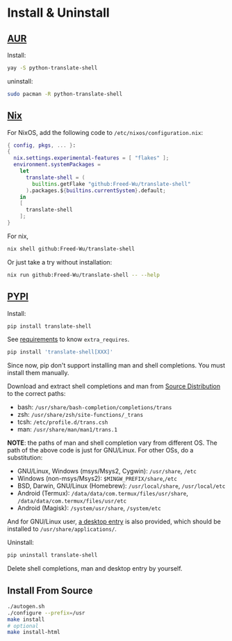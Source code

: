 # Install & Uninstall

## [AUR](https://aur.archlinux.org/packages/python-translate-shell)

Install:

```sh
yay -S python-translate-shell
```

uninstall:

```sh
sudo pacman -R python-translate-shell
```

## [Nix](https://nixos.org)

For NixOS, add the following code to `/etc/nixos/configuration.nix`:

```nix
{ config, pkgs, ... }:
{
  nix.settings.experimental-features = [ "flakes" ];
  environment.systemPackages =
    let
      translate-shell = (
        builtins.getFlake "github:Freed-Wu/translate-shell"
      ).packages.${builtins.currentSystem}.default;
    in
    [
      translate-shell
    ];
}
```

For nix,

```sh
nix shell github:Freed-Wu/translate-shell
```

Or just take a try without installation:

```sh
nix run github:Freed-Wu/translate-shell -- --help
```

## [PYPI](https://pypi.org/project/translate-shell)

Install:

```sh
pip install translate-shell
```

See [requirements](requirements) to know `extra_requires`.

```sh
pip install 'translate-shell[XXX]'
```

Since now, pip don't support installing man and shell completions.
You must install them manually.

Download and extract shell completions and man from
[Source Distribution](https://pypi.org/project/translate-shell/#files) to the
correct paths:

- bash: `/usr/share/bash-completion/completions/trans`
- zsh: `/usr/share/zsh/site-functions/_trans`
- tcsh: `/etc/profile.d/trans.csh`
- man: `/usr/share/man/man1/trans.1`

**NOTE**: the paths of man and shell completion vary from different OS. The path
of the above code is just for GNU/Linux. For other OSs, do a substitution:

- GNU/Linux, Windows (msys/Msys2, Cygwin): `/usr/share`, `/etc`
- Windows (non-msys/Msys2): `$MINGW_PREFIX/share`,`/etc`
- BSD, Darwin, GNU/Linux (Homebrew): `/usr/local/share`, `/usr/local/etc`
- Android (Termux): `/data/data/com.termux/files/usr/share`,
  `/data/data/com.termux/files/usr/etc`
- Android (Magisk): `/system/usr/share`, `/system/etc`

And for GNU/Linux user,
[a desktop entry](https://raw.githubusercontent.com/Freed-Wu/translate-shell/main/assets/desktop/translate-shell.desktop)
is also provided, which should be installed to `/usr/share/applications/`.

Uninstall:

```sh
pip uninstall translate-shell
```

Delete shell completions, man and desktop entry by yourself.

## Install From Source

```sh
./autogen.sh
./configure --prefix=/usr
make install
# optional
make install-html
```
